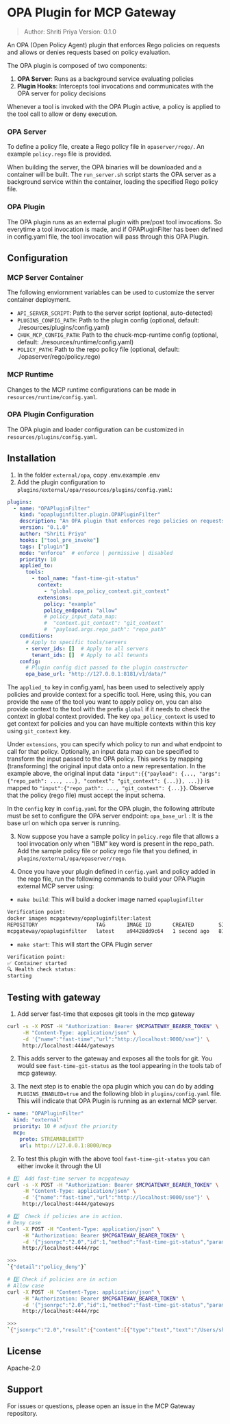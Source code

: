 # OPA Plugin for MCP Gateway

> Author: Shriti Priya
> Version: 0.1.0

An OPA (Open Policy Agent) plugin that enforces Rego policies on requests and allows or denies requests based on policy evaluation.

The OPA plugin is composed of two components:
1. **OPA Server**: Runs as a background service evaluating policies
2. **Plugin Hooks**: Intercepts tool invocations and communicates with the OPA server for policy decisions

Whenever a tool is invoked with the OPA Plugin active, a policy is applied to the tool call to allow or deny execution.

### OPA Server
To define a policy file, create a Rego policy file in `opaserver/rego/`. An example `policy.rego` file is provided.

When building the server, the OPA binaries will be downloaded and a container will be built. The `run_server.sh` script starts the OPA server as a background service within the container, loading the specified Rego policy file.

### OPA Plugin
The OPA plugin runs as an external plugin with pre/post tool invocations. So everytime a tool invocation is made, and if OPAPluginFilter has been defined in config.yaml file, the tool invocation will pass through this OPA Plugin.

## Configuration

### MCP Server Container

The following enviornment variables can be used to customize the server container deployment.

- `API_SERVER_SCRIPT`: Path to the server script (optional, auto-detected)
- `PLUGINS_CONFIG_PATH`: Path to the plugin config (optional, default: ./resources/plugins/config.yaml)
- `CHUK_MCP_CONFIG_PATH`: Path to the chuck-mcp-runtime config (optional, default: ./resources/runtime/config.yaml)
- `POLICY_PATH`: Path to the repo policy file (optional, default: ./opaserver/rego/policy.rego)

### MCP Runtime

Changes to the MCP runtime configurations can be made in `resources/runtime/config.yaml`.

### OPA Plugin Configuration

The OPA plugin and loader configuration can be customized in `resources/plugins/config.yaml`.

## Installation

1. In the folder `external/opa`, copy .env.example .env
2. Add the plugin configuration to `plugins/external/opa/resources/plugins/config.yaml`:

```yaml
plugins:
  - name: "OPAPluginFilter"
    kind: "opapluginfilter.plugin.OPAPluginFilter"
    description: "An OPA plugin that enforces rego policies on requests and allows/denies requests as per policies"
    version: "0.1.0"
    author: "Shriti Priya"
    hooks: ["tool_pre_invoke"]
    tags: ["plugin"]
    mode: "enforce"  # enforce | permissive | disabled
    priority: 10
    applied_to:
      tools:
        - tool_name: "fast-time-git-status"
          context:
            - "global.opa_policy_context.git_context"
          extensions:
            policy: "example"
            policy_endpoint: "allow"
            # policy_input_data_map:
            #  "context.git_context": "git_context"
            #  "payload.args.repo_path": "repo_path"
    conditions:
      # Apply to specific tools/servers
      - server_ids: []  # Apply to all servers
        tenant_ids: []  # Apply to all tenants
    config:
      # Plugin config dict passed to the plugin constructor
      opa_base_url: "http://127.0.0.1:8181/v1/data/"
```
The `applied_to` key in config.yaml, has been used to selectively apply policies and provide context for a specific tool.
Here, using this, you can provide the `name` of the tool you want to apply policy on, you can also provide
context to the tool with the prefix `global` if it needs to check the context in global context provided.
The key `opa_policy_context` is used to get context for policies and you can have multiple contexts within this key using `git_context` key.

Under `extensions`, you can specify which policy to run and what endpoint to call for that policy. Optionally, an input data map can be specified to transform the input passed to the OPA policy. This works by mapping (transforming) the original input data onto a new representation. In the example above, the original input data `"input":{{"payload": {..., "args": {"repo_path": ..., ...}, "context": "git_context": {...}}, ...}}` is mapped to `"input":{"repo_path": ..., "git_context": {...}}`. Observe that the policy (rego file) must accept the input schema.

In the `config` key in `config.yaml` for the OPA plugin, the following attribute must be set to configure the OPA server endpoint:
`opa_base_url` : It is the base url on which opa server is running.

3. Now suppose you have a sample policy in `policy.rego` file that allows a tool invocation only when "IBM" key word is present in the repo_path. Add the sample policy file or policy rego file that you defined, in `plugins/external/opa/opaserver/rego`.

3. Once you have your plugin defined in `config.yaml` and policy added in the rego file, run the following commands to build your OPA Plugin external MCP server using:
* `make build`:  This will build a docker image named `opapluginfilter`

```bash
Verification point:
docker images mcpgateway/opapluginfilter:latest
REPOSITORY                   TAG       IMAGE ID       CREATED        SIZE
mcpgateway/opapluginfilter   latest    a94428dd9c64   1 second ago   810MB
```

* `make start`: This will start the OPA Plugin server
```bash
Verification point:
✅ Container started
🔍 Health check status:
starting
```

## Testing with gateway

1. Add server fast-time that exposes git tools in the mcp gateway
```bash
curl -s -X POST -H "Authorization: Bearer $MCPGATEWAY_BEARER_TOKEN" \
     -H "Content-Type: application/json" \
     -d '{"name":"fast-time","url":"http://localhost:9000/sse"}' \
     http://localhost:4444/gateways
```

2. This adds server to the gateway and exposes all the tools for git. You would see `fast-time-git-status` as the tool appearing in the tools tab of mcp gateway.

3. The next step is to enable the opa plugin which you can do by adding `PLUGINS_ENABLED=true` and the following blob in `plugins/config.yaml` file. This will indicate that OPA Plugin is running as an external MCP server.

  ```yaml
  - name: "OPAPluginFilter"
    kind: "external"
    priority: 10 # adjust the priority
    mcp:
      proto: STREAMABLEHTTP
      url: http://127.0.0.1:8000/mcp
  ```

2. To test this plugin with the above tool `fast-time-git-status` you can either invoke it through the UI
```bash
# 1️⃣  Add fast-time server to mcpgateway
curl -s -X POST -H "Authorization: Bearer $MCPGATEWAY_BEARER_TOKEN" \
     -H "Content-Type: application/json" \
     -d '{"name":"fast-time","url":"http://localhost:9000/sse"}' \
     http://localhost:4444/gateways

# 2️⃣  Check if policies are in action.
# Deny case
curl -X POST -H "Content-Type: application/json" \
     -H "Authorization: Bearer $MCPGATEWAY_BEARER_TOKEN" \
     -d '{"jsonrpc":"2.0","id":1,"method":"fast-time-git-status","params":{"repo_path":"path/BIM"}}' \
     http://localhost:4444/rpc

>>>
`{"detail":"policy_deny"}`

# 3️⃣ Check if policies are in action
# Allow case
curl -X POST -H "Content-Type: application/json" \
     -H "Authorization: Bearer $MCPGATEWAY_BEARER_TOKEN" \
     -d '{"jsonrpc":"2.0","id":1,"method":"fast-time-git-status","params":{"repo_path":"path/IBM"}}' \
     http://localhost:4444/rpc

>>>
`{"jsonrpc":"2.0","result":{"content":[{"type":"text","text":"/Users/shritipriya/Documents/2025/271-PR/mcp-context-forge/path/IBM"}],"is_error":false},"id":1}`
```

## License

Apache-2.0

## Support

For issues or questions, please open an issue in the MCP Gateway repository.
